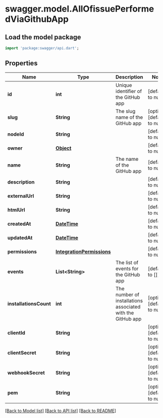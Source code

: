 # swagger.model.AllOfissuePerformedViaGithubApp

## Load the model package
```dart
import 'package:swagger/api.dart';
```

## Properties
Name | Type | Description | Notes
------------ | ------------- | ------------- | -------------
**id** | **int** | Unique identifier of the GitHub app | [default to null]
**slug** | **String** | The slug name of the GitHub app | [optional] [default to null]
**nodeId** | **String** |  | [default to null]
**owner** | [**Object**](Object.md) |  | [default to null]
**name** | **String** | The name of the GitHub app | [default to null]
**description** | **String** |  | [default to null]
**externalUrl** | **String** |  | [default to null]
**htmlUrl** | **String** |  | [default to null]
**createdAt** | [**DateTime**](DateTime.md) |  | [default to null]
**updatedAt** | [**DateTime**](DateTime.md) |  | [default to null]
**permissions** | [**IntegrationPermissions**](IntegrationPermissions.md) |  | [default to null]
**events** | **List&lt;String&gt;** | The list of events for the GitHub app | [default to []]
**installationsCount** | **int** | The number of installations associated with the GitHub app | [optional] [default to null]
**clientId** | **String** |  | [optional] [default to null]
**clientSecret** | **String** |  | [optional] [default to null]
**webhookSecret** | **String** |  | [optional] [default to null]
**pem** | **String** |  | [optional] [default to null]

[[Back to Model list]](../README.md#documentation-for-models) [[Back to API list]](../README.md#documentation-for-api-endpoints) [[Back to README]](../README.md)

